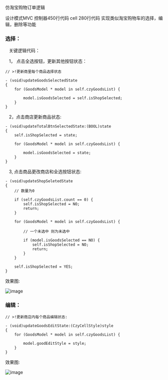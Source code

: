仿淘宝购物订单逻辑

设计模式MVC 控制器450行代码 cell 280行代码 实现类似淘宝购物车的选择，编辑，删除等功能
    
### 选择：

    关键逻辑代码：
    
    1， 点击全选按钮，更新其他按钮状态：
    
    // >!更新商里每个商品选择状态
    
    - (void)updateGoodsSelectedState
    {
        for (GoodsModel * model in self.czyGoodsList) {

            model.isGoodsSelected = self.isShopSelected;
        }
    }
    
    2，点击商店更新商品状态:
    
    - (void)updateTotalBtnSelectedState:(BOOL)state
    {
        self.isShopSelected = state;

        for (GoodsModel * model in self.czyGoodsList) {

            model.isGoodsSelected = state;
        }
    }
    
    3, 点击商品更改商店和全选按钮状态:
    
    - (void)updateShopSeletedState
    {
        // 数量为0
        
        if (self.czyGoodsList.count == 0) {
            self.isShopSelected = NO;
            return;
        }

        for (GoodsModel * model in self.czyGoodsList) {

            // 一个未选中 则为未选中
            
            if (model.isGoodsSelected == NO) {
                self.isShopSelected = NO;
                return;
            }
        }

        self.isShopSelected = YES;
    }
    

效果图:
    
![image](https://github.com/ITIosEthan/CzyShoppingCar/blob/master/%E9%80%89%E6%8B%A9.gif)

    
### 编辑：
    
    // >!更新商店内每个商品编辑状态:
    
    - (void)updateGoodsEditState:(CzyCellStyle)style
    {
        for (GoodsModel * model in self.czyGoodsList) {

            model.goodEditStyle = style;
        }
    }
    
效果图:

![image](https://github.com/ITIosEthan/CzyShoppingCar/blob/master/%E7%BC%96%E8%BE%91.gif)

